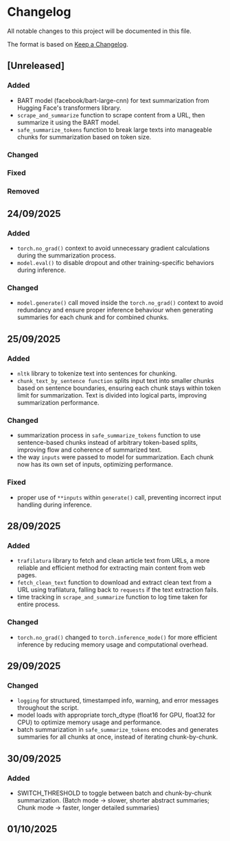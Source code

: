# Changelog

All notable changes to this project will be documented in this file.

The format is based on [Keep a Changelog](https://keepachangelog.com/en/1.1.0/).

## [Unreleased]

### Added

- BART model (facebook/bart-large-cnn) for text summarization from Hugging Face's transformers library.
- `scrape_and_summarize` function to scrape content from a URL, then summarize it using the BART model.
- `safe_summarize_tokens` function to break large texts into manageable chunks for summarization based on token size.

### Changed

### Fixed

### Removed

## 24/09/2025

### Added

- `torch.no_grad()` context to avoid unnecessary gradient calculations during the summarization process.
- `model.eval()` to disable dropout and other training-specific behaviors during inference.

### Changed

- `model.generate()` call moved inside the `torch.no_grad()` context to avoid redundancy and ensure proper inference behaviour when generating summaries for each chunk and for combined chunks.

## 25/09/2025

### Added

- `nltk` library to tokenize text into sentences for chunking.
- `chunk_text_by_sentence function` splits input text into smaller chunks based on sentence boundaries, ensuring each chunk stays within token limit for summarization. Text is divided into logical parts, improving summarization performance.

### Changed

- summarization process in `safe_summarize_tokens` function to use sentence-based chunks instead of arbitrary token-based splits, improving flow and coherence of summarized text.
- the way `inputs` were passed to model for summarization. Each chunk now has its own set of inputs, optimizing performance.

### Fixed

- proper use of `**inputs` within `generate()` call, preventing incorrect input handling during inference.

## 28/09/2025

### Added

- `trafilatura` library to fetch and clean article text from URLs, a more reliable and efficient method for extracting main content from web pages.
- `fetch_clean_text` function to download and extract clean text from a URL using trafilatura, falling back to `requests` if the text extraction fails.
- time tracking in `scrape_and_summarize` function to log time taken for entire process.

### Changed

- `torch.no_grad()` changed to `torch.inference_mode()` for more efficient inference by reducing memory usage and computational overhead.

## 29/09/2025

### Changed

- `logging` for structured, timestamped info, warning, and error messages throughout the script.
- model loads with appropriate torch_dtype (float16 for GPU, float32 for CPU) to optimize memory usage and performance.
- batch summarization in `safe_summarize_tokens` encodes and generates summaries for all chunks at once, instead of iterating chunk-by-chunk.

## 30/09/2025

### Added

- SWITCH_THRESHOLD to toggle between batch and chunk-by-chunk summarization. (Batch mode → slower, shorter abstract summaries; Chunk mode → faster, longer detailed summaries)

## 01/10/2025